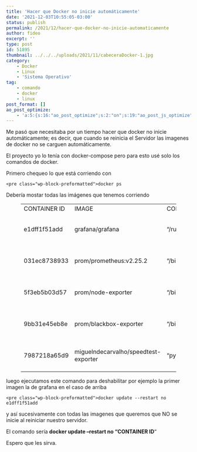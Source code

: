 ```yaml
---
title: 'Hacer que Docker no inicie automáticamente'
date: '2021-12-03T10:55:05-03:00'
status: publish
permalink: /2021/12/hacer-que-docker-no-inicie-automaticamente
author: fideo
excerpt: ''
type: post
id: 51895
thumbnail: ../../../uploads/2021/11/cabeceraDocker-1.jpg
category:
    - Docker
    - Linux
    - 'Sistema Operativo'
tag:
    - comando
    - docker
    - linux
post_format: []
ao_post_optimize:
    - 'a:5:{s:16:"ao_post_optimize";s:2:"on";s:19:"ao_post_js_optimize";s:2:"on";s:20:"ao_post_css_optimize";s:2:"on";s:12:"ao_post_ccss";s:2:"on";s:16:"ao_post_lazyload";s:2:"on";}'
---
```

Me pasó que necesitaba por un tiempo hacer que docker no inicie automáticamente; es decir, que cuando se reinicia el Servidor las imagenes de docker no se carguen automáticamente.

El proyecto yo lo tenía con docker-compose pero para esto usé solo los comandos de docker.

Primero chequeo lo que está corriendo con

```
<pre class="wp-block-preformatted">docker ps
```

  
Debería mostar todas las imágenes que tenemos corriendo

<figure class="wp-block-table is-style-stripes"><table><tbody><tr><td>CONTAINER ID</td><td>IMAGE</td><td>COMMAND</td><td>CREATED</td><td>STATUS</td><td>PORTS</td><td>NAMES</td></tr><tr><td>e1dff1f51add</td><td>grafana/grafana</td><td>“/run.sh”</td><td>5 months ago</td><td>Up 47 seconds</td><td>0.0.0.0:3030-&gt;3000/tcp, :::3030-&gt;3000/tcp</td><td>internetmonitoring\_grafana\_1</td></tr><tr><td>031ec8738933</td><td>prom/prometheus:v2.25.2</td><td>“/bin/prometheus –c…”</td><td>5 months ago</td><td>Up 55 seconds</td><td>0.0.0.0:9090-&gt;9090/tcp, :::9090-&gt;9090/tcp</td><td>internetmonitoring\_prometheus\_1</td></tr><tr><td>5f3eb5b03d57</td><td>prom/node-exporter</td><td>“/bin/node\_exporter …”</td><td>5 months ago</td><td>Up About a minute</td><td>0.0.0.0:9100-&gt;9100/tcp, :::9100-&gt;9100/tcp</td><td>internetmonitoring\_nodeexp\_1</td></tr><tr><td>9bb31e45eb8e</td><td>prom/blackbox-exporter</td><td>“/bin/blackbox\_expor…”</td><td>5 months ago</td><td>Up About a minute</td><td>0.0.0.0:9115-&gt;9115/tcp, :::9115-&gt;9115/tcp</td><td>internetmonitoring\_ping\_1</td></tr><tr><td>7987218a65d9</td><td>miguelndecarvalho/speedtest-exporter</td><td>“python -u exporter.…”</td><td>5 months ago</td><td>Up About a minute</td><td>0.0.0.0:9798-&gt;9798/tcp, :::9798-&gt;9798/tcp</td><td>internetmonitoring\_speedtest\_1</td></tr></tbody></table>

</figure>luego ejecutamos este comando para deshabilitar por ejemplo la primer imagen la de grafana en el caso de arriba

```
<pre class="wp-block-preformatted">docker update --restart no e1dff1f51add
```

  
y así sucesivamente con todas las imagenes que queremos que NO se inicie al reiniciar nuestro servidor.

El comando sería **docker update –restart no “CONTAINER ID**“

Espero que les sirva.